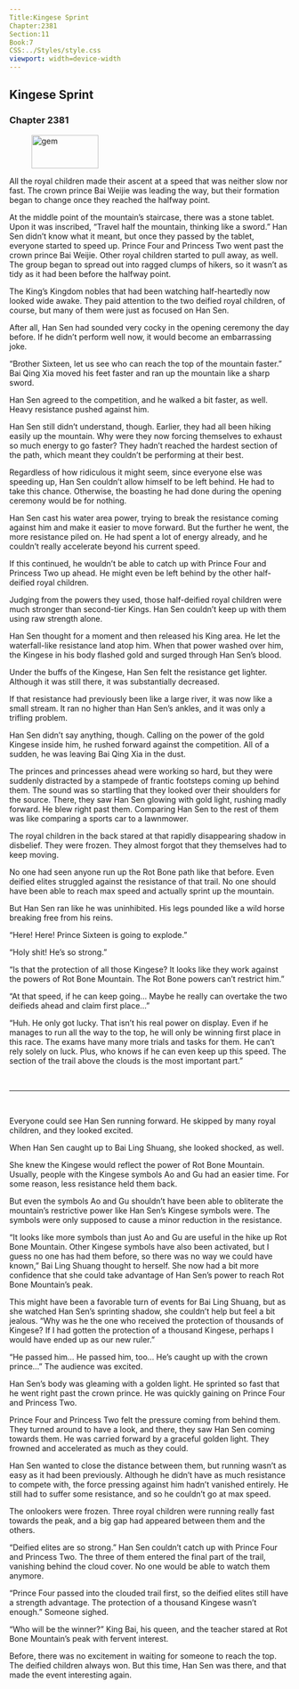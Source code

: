 ```yaml
---
Title:Kingese Sprint 
Chapter:2381 
Section:11 
Book:7 
CSS:../Styles/style.css 
viewport: width=device-width
---
```

  
## Kingese Sprint
### Chapter 2381
  
<figure>
	<img src="../Images/gem.gif" alt="gem" id="gem" width="120" height="60" />
</figure>
  

  
All the royal children made their ascent at a speed that was neither slow nor fast. The crown prince Bai Weijie was leading the way, but their formation began to change once they reached the halfway point.

At the middle point of the mountain’s staircase, there was a stone tablet. Upon it was inscribed, “Travel half the mountain, thinking like a sword.” Han Sen didn’t know what it meant, but once they passed by the tablet, everyone started to speed up. Prince Four and Princess Two went past the crown prince Bai Weijie. Other royal children started to pull away, as well. The group began to spread out into ragged clumps of hikers, so it wasn’t as tidy as it had been before the halfway point.

The King’s Kingdom nobles that had been watching half-heartedly now looked wide awake. They paid attention to the two deified royal children, of course, but many of them were just as focused on Han Sen.

After all, Han Sen had sounded very cocky in the opening ceremony the day before. If he didn’t perform well now, it would become an embarrassing joke.

“Brother Sixteen, let us see who can reach the top of the mountain faster.” Bai Qing Xia moved his feet faster and ran up the mountain like a sharp sword.

Han Sen agreed to the competition, and he walked a bit faster, as well. Heavy resistance pushed against him.

Han Sen still didn’t understand, though. Earlier, they had all been hiking easily up the mountain. Why were they now forcing themselves to exhaust so much energy to go faster? They hadn’t reached the hardest section of the path, which meant they couldn’t be performing at their best.

Regardless of how ridiculous it might seem, since everyone else was speeding up, Han Sen couldn’t allow himself to be left behind. He had to take this chance. Otherwise, the boasting he had done during the opening ceremony would be for nothing.

Han Sen cast his water area power, trying to break the resistance coming against him and make it easier to move forward. But the further he went, the more resistance piled on. He had spent a lot of energy already, and he couldn’t really accelerate beyond his current speed.

If this continued, he wouldn’t be able to catch up with Prince Four and Princess Two up ahead. He might even be left behind by the other half-deified royal children.

Judging from the powers they used, those half-deified royal children were much stronger than second-tier Kings. Han Sen couldn’t keep up with them using raw strength alone.

Han Sen thought for a moment and then released his King area. He let the waterfall-like resistance land atop him. When that power washed over him, the Kingese in his body flashed gold and surged through Han Sen’s blood.

Under the buffs of the Kingese, Han Sen felt the resistance get lighter. Although it was still there, it was substantially decreased.

If that resistance had previously been like a large river, it was now like a small stream. It ran no higher than Han Sen’s ankles, and it was only a trifling problem.

Han Sen didn’t say anything, though. Calling on the power of the gold Kingese inside him, he rushed forward against the competition. All of a sudden, he was leaving Bai Qing Xia in the dust.

The princes and princesses ahead were working so hard, but they were suddenly distracted by a stampede of frantic footsteps coming up behind them. The sound was so startling that they looked over their shoulders for the source. There, they saw Han Sen glowing with gold light, rushing madly forward. He blew right past them. Comparing Han Sen to the rest of them was like comparing a sports car to a lawnmower.

The royal children in the back stared at that rapidly disappearing shadow in disbelief. They were frozen. They almost forgot that they themselves had to keep moving.

No one had seen anyone run up the Rot Bone path like that before. Even deified elites struggled against the resistance of that trail. No one should have been able to reach max speed and actually sprint up the mountain.

But Han Sen ran like he was uninhibited. His legs pounded like a wild horse breaking free from his reins.

“Here! Here! Prince Sixteen is going to explode.”

“Holy shit! He’s so strong.”

“Is that the protection of all those Kingese? It looks like they work against the powers of Rot Bone Mountain. The Rot Bone powers can’t restrict him.”

“At that speed, if he can keep going… Maybe he really can overtake the two deifieds ahead and claim first place…”

“Huh. He only got lucky. That isn’t his real power on display. Even if he manages to run all the way to the top, he will only be winning first place in this race. The exams have many more trials and tasks for them. He can’t rely solely on luck. Plus, who knows if he can even keep up this speed. The section of the trail above the clouds is the most important part.”

<br>

*****

<br>

Everyone could see Han Sen running forward. He skipped by many royal children, and they looked excited.

When Han Sen caught up to Bai Ling Shuang, she looked shocked, as well.

She knew the Kingese would reflect the power of Rot Bone Mountain. Usually, people with the Kingese symbols Ao and Gu had an easier time. For some reason, less resistance held them back.

But even the symbols Ao and Gu shouldn’t have been able to obliterate the mountain’s restrictive power like Han Sen’s Kingese symbols were. The symbols were only supposed to cause a minor reduction in the resistance.

“It looks like more symbols than just Ao and Gu are useful in the hike up Rot Bone Mountain. Other Kingese symbols have also been activated, but I guess no one has had them before, so there was no way we could have known,” Bai Ling Shuang thought to herself. She now had a bit more confidence that she could take advantage of Han Sen’s power to reach Rot Bone Mountain’s peak.

This might have been a favorable turn of events for Bai Ling Shuang, but as she watched Han Sen’s sprinting shadow, she couldn’t help but feel a bit jealous. “Why was he the one who received the protection of thousands of Kingese? If I had gotten the protection of a thousand Kingese, perhaps I would have ended up as our new ruler.”

“He passed him… He passed him, too… He’s caught up with the crown prince…” The audience was excited.

Han Sen’s body was gleaming with a golden light. He sprinted so fast that he went right past the crown prince. He was quickly gaining on Prince Four and Princess Two.

Prince Four and Princess Two felt the pressure coming from behind them. They turned around to have a look, and there, they saw Han Sen coming towards them. He was carried forward by a graceful golden light. They frowned and accelerated as much as they could.

Han Sen wanted to close the distance between them, but running wasn’t as easy as it had been previously. Although he didn’t have as much resistance to compete with, the force pressing against him hadn’t vanished entirely. He still had to suffer some resistance, and so he couldn’t go at max speed.

The onlookers were frozen. Three royal children were running really fast towards the peak, and a big gap had appeared between them and the others.

“Deified elites are so strong.” Han Sen couldn’t catch up with Prince Four and Princess Two. The three of them entered the final part of the trail, vanishing behind the cloud cover. No one would be able to watch them anymore.

“Prince Four passed into the clouded trail first, so the deified elites still have a strength advantage. The protection of a thousand Kingese wasn’t enough.” Someone sighed.

“Who will be the winner?” King Bai, his queen, and the teacher stared at Rot Bone Mountain’s peak with fervent interest.

Before, there was no excitement in waiting for someone to reach the top. The deified children always won. But this time, Han Sen was there, and that made the event interesting again.